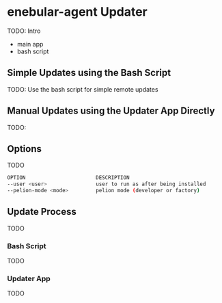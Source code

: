 
# enebular-agent Updater

TODO: Intro
 - main app
 - bash script

## Simple Updates using the Bash Script

TODO: Use the bash script for simple remote updates

## Manual Updates using the Updater App Directly

TODO: 

## Options

TODO

```sh
OPTION                       DESCRIPTION	
--user <user>                user to run as after being installed
--pelion-mode <mode>         pelion mode (developer or factory)
 ```

## Update Process

TODO

### Bash Script

TODO

### Updater App

TODO
